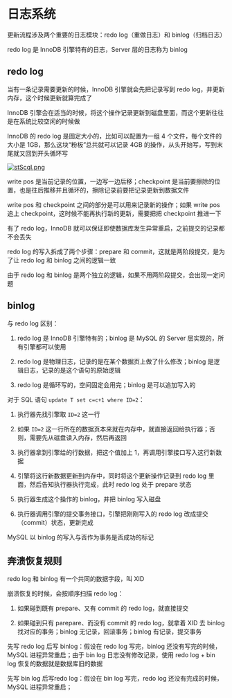 # 日志系统

更新流程涉及两个重要的日志模块：redo log（重做日志）和 binlog（归档日志）

redo log 是 InnoDB 引擎特有的日志，Server 层的日志称为 binlog

## redo log

当有一条记录需要更新的时候，InnoDB 引擎就会先把记录写到 redo log，并更新内存，这个时候更新就算完成了

InnoDB 引擎会在适当的时候，将这个操作记录更新到磁盘里面，而这个更新往往是在系统比较空闲的时候做

InnoDB 的 redo log 是固定大小的，比如可以配置为一组 4 个文件，每个文件的大小是 1GB，那么这块“粉板”总共就可以记录 4GB 的操作，从头开始写，写到末尾就又回到开头循环写

[![stScqI.png](https://s3.ax1x.com/2021/01/13/stScqI.png)](https://imgchr.com/i/stScqI)

write pos 是当前记录的位置，一边写一边后移；checkpoint 是当前要擦除的位置，也是往后推移并且循环的，擦除记录前要把记录更新到数据文件

write pos 和 checkpoint 之间的部分是可以用来记录新的操作；如果 write pos 追上 checkpoint，这时候不能再执行新的更新，需要把把 checkpoint 推进一下

有了 redo log，InnoDB 就可以保证即使数据库发生异常重启，之前提交的记录都不会丢失

redo log 的写入拆成了两个步骤：prepare 和 commit，这就是两阶段提交，是为了让 redo log 和 binlog 之间的逻辑一致

由于 redo log 和 binlog 是两个独立的逻辑，如果不用两阶段提交，会出现一定问题

## binlog

与 redo log 区别：

1. redo log 是 InnoDB 引擎特有的；binlog 是 MySQL 的 Server 层实现的，所有引擎都可以使用

2. redo log 是物理日志，记录的是在某个数据页上做了什么修改；binlog 是逻辑日志，记录的是这个语句的原始逻辑

3. redo log 是循环写的，空间固定会用完；binlog 是可以追加写入的

对于 SQL 语句 `update T set c=c+1 where ID=2`：

1. 执行器先找引擎取 `ID=2` 这一行

2. 如果 `ID=2` 这一行所在的数据页本来就在内存中，就直接返回给执行器；否则，需要先从磁盘读入内存，然后再返回

3. 执行器拿到引擎给的行数据，把这个值加上 1，再调用引擎接口写入这行新数据

4. 引擎将这行新数据更新到内存中，同时将这个更新操作记录到 redo log 里面，然后告知执行器执行完成，此时 redo log 处于 prepare 状态

5. 执行器生成这个操作的 binlog，并把 binlog 写入磁盘

6. 执行器调用引擎的提交事务接口，引擎把刚刚写入的 redo log 改成提交（commit）状态，更新完成

 MySQL 以 binlog 的写入与否作为事务是否成功的标记

## 奔溃恢复规则

redo log 和 binlog 有一个共同的数据字段，叫 XID

崩溃恢复的时候，会按顺序扫描 redo log：

1. 如果碰到既有 prepare、又有 commit 的 redo log，就直接提交

2. 如果碰到只有 parepare、而没有 commit 的 redo log，就拿着 XID 去 binlog 找对应的事务；binlog 无记录，回滚事务；binlog 有记录，提交事务

先写 redo log 后写 binlog：假设在 redo log 写完，binlog 还没有写完的时候，MySQL 进程异常重启；由于 bin log 日志没有修改记录，使用 redo log + bin log 恢复的数据就是数据库旧的数据

先写 bin log 后写redo log：假设在 bin log 写完，redo log 还没有完成的时候，MySQL 进程异常重启；